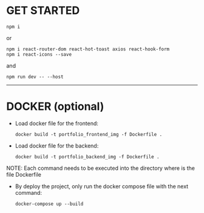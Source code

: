 # GET STARTED

``` 
npm i
```
or
``` 
npm i react-router-dom react-hot-toast axios react-hook-form
npm i react-icons --save
```
and
``` 
npm run dev -- --host
```

---
# DOCKER (optional)
* Load docker file for the frontend:
    ``` 
    docker build -t portfolio_frontend_img -f Dockerfile . 
    ```
* Load docker file for the backend:
    ``` 
    docker build -t portfolio_backend_img -f Dockerfile . 
    ```
NOTE: Each command needs to be executed into the directory where is the file Dockerfile
* By deploy the project, only run the docker compose file with the next command:
    ``` 
    docker-compose up --build 
    ```
